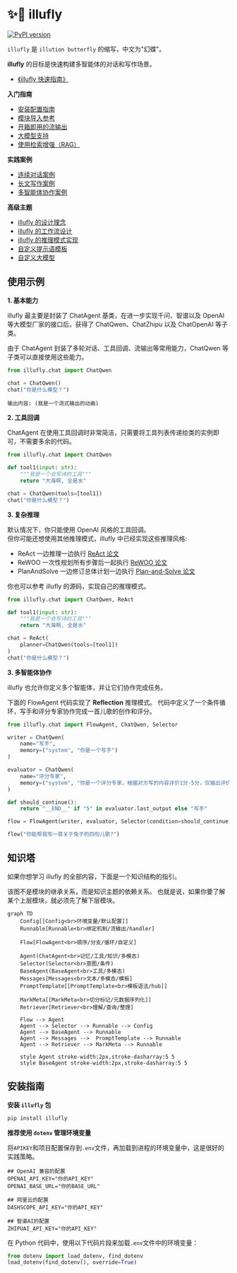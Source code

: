 # ✨🦋 illufly

[![PyPI version](https://img.shields.io/pypi/v/illufly.svg)](https://pypi.org/project/illufly/)

`illufly` 是 `illution butterfly` 的缩写，中文为"幻蝶"。

**illufly** 的目标是快速构建多智能体的对话和写作场景。

* [《illufly 快速指南》](https://github.com/arcstep/illufly/wiki/Home)

**入门指南**
* [安装配置指南](https://github.com/arcstep/illufly/wiki/安装指南)
* [模块导入参考](https://github.com/arcstep/illufly/wiki/模块参考)
* [开箱即用的流输出](https://github.com/arcstep/illufly/wiki/流输出)
* [大模型支持](https://github.com/arcstep/illufly/wiki/模型列表)
* [使用检索增强（RAG）](https://github.com/arcstep/illufly/wiki/RAG)

**实践案例**
* [连续对话案例](https://github.com/arcstep/illufly/wiki/对话)
* [长文写作案例](https://github.com/arcstep/illufly/wiki/长文写作)
* [多智能体协作案例](https://github.com/arcstep/illufly/wiki/多智能体)

**高级主题**
* [illufly 的设计理念](https://github.com/arcstep/illufly/wiki/设计理念)
* [illufly 的工作流设计](https://github.com/arcstep/illufly/wiki/工作流)
* [illufly 的推理模式实现](https://github.com/arcstep/illufly/wiki/推理模式)
* [自定义提示语模板](https://github.com/arcstep/illufly/wiki/提示语模板)
* [自定义大模型](https://github.com/arcstep/illufly/wiki/自定义大模型)


## 使用示例

**1. 基本能力**

illufly 最主要是封装了 ChatAgent 基类，在进一步实现千问、智谱以及 OpenAI 等大模型厂家的接口后，获得了 ChatQwen、ChatZhipu 以及 ChatOpenAI 等子类。

由于 ChatAgent 封装了多轮对话、工具回调、流输出等常用能力，ChatQwen 等子类可以直接使用这些能力。

```python
from illufly.chat import ChatQwen

chat = ChatQwen()
chat("你是什么模型？")
```

```
输出内容: (我是一个流式输出的动画)
```

**2. 工具回调**

ChatAgent 在使用工具回调时非常简洁，只需要将工具列表传递给类的实例即可，不需要多余的代码。

```python
from illufly.chat import ChatQwen

def tool1(input: str):
    """我是一个会写诗的工具"""
    return "大海啊, 全是水"

chat = ChatQwen(tools=[tool1])
chat("你是什么模型？")
```

**3. 复杂推理**

默认情况下，你只能使用 OpenAI 风格的工具回调。<br>
但你可能还想使用其他推理模式，illufly 中已经实现这些推理风格:

- ReAct 一边推理一边执行 [ReAct 论文](https://arxiv.org/abs/2210.03629)
- ReWOO 一次性规划所有步骤后一起执行 [ReWOO 论文](https://arxiv.org/abs/2305.18323)
- PlanAndSolve 一边修订总体计划一边执行 [Plan-and-Solve 论文](https://arxiv.org/abs/2305.04091)

你也可以参考 illufly 的源码，实现自己的推理模式。

```python
from illufly.chat import ChatQwen, ReAct

def tool1(input: str):
    """我是一个会写诗的工具"""
    return "大海啊, 全是水"

chat = ReAct(
    planner=ChatQwen(tools=[tool1])
)
chat("你是什么模型？")
```

**3. 多智能体协作**

illufly 也允许你定义多个智能体，并让它们协作完成任务。

下面的 FlowAgent 代码实现了 **Reflection** 推理模式。
代码中定义了一个条件循环，写手和评分专家协作完成一首儿歌的创作和评分。

```python
from illufly.chat import FlowAgent, ChatQwen, Selector

writer = ChatQwen(
    name="写手",
    memory=("system", "你是一个写手")
)

evaluator = ChatQwen(
    name="评分专家",
    memory=("system", "你是一个评分专家，根据对方写的内容评价1分-5分，仅输出评价和最终结果")
)

def should_continue():
    return "__END__" if "5" in evaluator.last_output else "写手"

flow = FlowAgent(writer, evaluator, Selector(condition=should_continue))

flow("你能帮我写一首关于兔子的四句儿歌?")
```

## 知识塔

如果你想学习 illufly 的全部内容，下面是一个知识结构的指引。

该图不是模块的继承关系，而是知识主题的依赖关系。
也就是说，如果你要了解某个上层模块，就必须先了解下层模块。

```mermaid
graph TD
    Config[[Config<br>环境变量/默认配置]]
    Runnable[Runnable<br>绑定机制/流输出/handler]

    Flow[FlowAgent<br>顺序/分支/循环/自定义]

    Agent(ChatAgent<br>记忆/工具/知识/多模态)
    Selector(Selector<br>意图/条件)
    BaseAgent(BaseAgent<br>工具/多模态)
    Messages[Messages<br>文本/多模态/模板]
    PromptTemplate[[PromptTemplate<br>模板语法/hub]]

    MarkMeta[[MarkMeta<br>切分标记/元数据序列化]]
    Retriever[Retriever<br>理解/查询/整理]

    Flow --> Agent
    Agent --> Selector --> Runnable --> Config
    Agent --> BaseAgent --> Runnable
    Agent --> Messages -->  PromptTemplate --> Runnable
    Agent --> Retriever --> MarkMeta --> Runnable

    style Agent stroke-width:2px,stroke-dasharray:5 5
    style BaseAgent stroke-width:2px,stroke-dasharray:5 5

```

## 安装指南

**安装 `illufly` 包**

```sh
pip install illufly
```

**推荐使用 `dotenv` 管理环境变量**

将`APIKEY`和项目配置保存到`.env`文件，再加载到进程的环境变量中，这是很好的实践策略。

```
## OpenAI 兼容的配置
OPENAI_API_KEY="你的API_KEY"
OPENAI_BASE_URL="你的BASE_URL"

## 阿里云的配置
DASHSCOPE_API_KEY="你的API_KEY"

## 智谱AI的配置
ZHIPUAI_API_KEY="你的API_KEY"
```

在 Python 代码中，使用以下代码片段来加载`.env`文件中的环境变量：

```python
from dotenv import load_dotenv, find_dotenv
load_dotenv(find_dotenv(), override=True)
```



